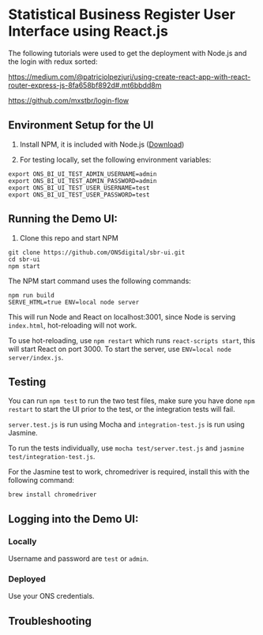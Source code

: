 # Statistical Business Register User Interface using React.js

The following tutorials were used to get the deployment with Node.js and the login with redux sorted:

https://medium.com/@patriciolpezjuri/using-create-react-app-with-react-router-express-js-8fa658bf892d#.mt6bbdd8m

https://github.com/mxstbr/login-flow

## Environment Setup for the UI

1. Install NPM, it is included with Node.js ([Download](https://nodejs.org/en/))

2. For testing locally, set the following environment variables:

```shell
export ONS_BI_UI_TEST_ADMIN_USERNAME=admin
export ONS_BI_UI_TEST_ADMIN_PASSWORD=admin
export ONS_BI_UI_TEST_USER_USERNAME=test
export ONS_BI_UI_TEST_USER_PASSWORD=test
```

## Running the Demo UI:

1. Clone this repo and start NPM

```shell
git clone https://github.com/ONSdigital/sbr-ui.git
cd sbr-ui
npm start
```

The NPM start command uses the following commands:

```shell
npm run build
SERVE_HTML=true ENV=local node server
```

This will run Node and React on localhost:3001, since Node is serving
`index.html`, hot-reloading will not work.

To use hot-reloading, use `npm restart` which runs `react-scripts start`, this
will start React on port 3000. To start the server, use `ENV=local node server/index.js`.

## Testing

You can run `npm test` to run the two test files, make sure you have done `npm restart` to start the UI prior to the test, or the integration tests will fail.

`server.test.js` is run using Mocha and `integration-test.js` is run using Jasmine.

To run the tests individually, use `mocha test/server.test.js` and `jasmine test/integration-test.js`.

For the Jasmine test to work, chromedriver is required, install this with the following command:

```shell
brew install chromedriver
```

## Logging into the Demo UI:

### Locally

Username and password are `test` or `admin`.

### Deployed

Use your ONS credentials.

## Troubleshooting
